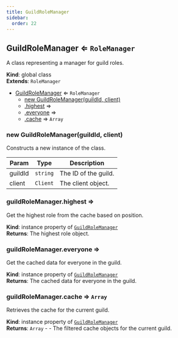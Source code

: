 ```yaml
---
title: GuildRoleManager
sidebar:
  order: 22
---
```




## GuildRoleManager ⇐ <code>RoleManager</code>
A class representing a manager for guild roles.

**Kind**: global class  
**Extends**: <code>RoleManager</code>  

* [GuildRoleManager](#GuildRoleManager) ⇐ <code>RoleManager</code>
    * [new GuildRoleManager(guildId, client)](#new_GuildRoleManager_new)
    * [.highest](#GuildRoleManager+highest) ⇒
    * [.everyone](#GuildRoleManager+everyone) ⇒
    * [.cache](#GuildRoleManager+cache) ⇒ <code>Array</code>

<a name="new_GuildRoleManager_new"></a>

### new GuildRoleManager(guildId, client)
Constructs a new instance of the class.


| Param | Type | Description |
| --- | --- | --- |
| guildId | <code>string</code> | The ID of the guild. |
| client | <code>Client</code> | The client object. |

<a name="GuildRoleManager+highest"></a>

### guildRoleManager.highest ⇒
Get the highest role from the cache based on position.

**Kind**: instance property of [<code>GuildRoleManager</code>](#GuildRoleManager)  
**Returns**: The highest role object.  
<a name="GuildRoleManager+everyone"></a>

### guildRoleManager.everyone ⇒
Get the cached data for everyone in the guild.

**Kind**: instance property of [<code>GuildRoleManager</code>](#GuildRoleManager)  
**Returns**: The cached data for everyone in the guild.  
<a name="GuildRoleManager+cache"></a>

### guildRoleManager.cache ⇒ <code>Array</code>
Retrieves the cache for the current guild.

**Kind**: instance property of [<code>GuildRoleManager</code>](#GuildRoleManager)  
**Returns**: <code>Array</code> - - The filtered cache objects for the current guild.  
